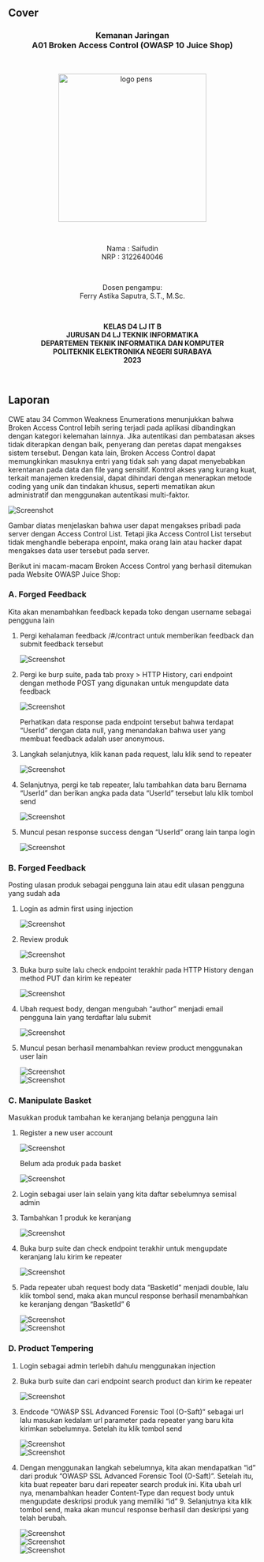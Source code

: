 ## Cover

<h3 align="center">
    <b>Kemanan Jaringan</b><br>
    A01 Broken Access Control (OWASP 10 Juice Shop)
</h3>
<br>
<p align="center">
  <img src="../../public/logo_pens.png" alt="logo pens" width="300">
</p>
<br>
<p align="center">
    Nama : Saifudin <br>
    NRP : 3122640046
</p>
<br>
<p align="center">
    Dosen pengampu:<br>
    Ferry Astika Saputra, S.T., M.Sc.
</p>
<br>
<p align="center">
    <b>
        KELAS D4 LJ IT B <br>
        JURUSAN D4 LJ TEKNIK INFORMATIKA <br>
        DEPARTEMEN TEKNIK INFORMATIKA DAN KOMPUTER <br> 
        POLITEKNIK ELEKTRONIKA NEGERI SURABAYA <br>
        2023
    </b>
</p>
<br>


## Laporan

CWE atau 34 Common Weakness Enumerations menunjukkan bahwa Broken Access Control lebih sering terjadi pada aplikasi dibandingkan dengan kategori kelemahan lainnya. Jika autentikasi dan pembatasan akses tidak diterapkan dengan baik, penyerang dan peretas dapat mengakses sistem tersebut. Dengan kata lain, Broken Access Control dapat memungkinkan masuknya entri yang tidak sah yang dapat menyebabkan kerentanan pada data dan file yang sensitif. Kontrol akses yang kurang kuat, terkait manajemen kredensial, dapat dihindari dengan menerapkan metode coding yang unik dan tindakan khusus, seperti mematikan akun administratif dan menggunakan autentikasi multi-faktor.

![Screenshot](images/0.png)

Gambar diatas menjelaskan bahwa user dapat mengakses pribadi pada server dengan Access Control List. Tetapi jika Access Control List tersebut tidak menghandle beberapa enpoint, maka orang lain atau hacker dapat mengakses data user tersebut pada server. 

Berikut ini macam-macam Broken Access Control yang berhasil ditemukan pada Website OWASP Juice Shop:

### A. Forged Feedback   

Kita akan menambahkan feedback kepada toko dengan username sebagai pengguna lain

1. Pergi kehalaman feedback /#/contract untuk memberikan feedback dan submit feedback tersebut

    ![Screenshot](images/1.png)

2. Pergi ke burp suite, pada tab proxy > HTTP History, cari endpoint dengan methode POST yang digunakan untuk mengupdate data feedback

    ![Screenshot](images/2.png)

    Perhatikan data response pada endpoint tersebut bahwa terdapat “UserId” dengan data null, yang menandakan bahwa user yang membuat feedback adalah user anonymous.

3. Langkah selanjutnya, klik kanan pada request, lalu klik send to repeater

    ![Screenshot](images/3.png)

4. Selanjutnya, pergi ke tab repeater, lalu tambahkan data baru Bernama “UserId” dan berikan angka pada data “UserId” tersebut lalu klik tombol send

    ![Screenshot](images/4.png)

5. Muncul pesan response success dengan “UserId” orang lain tanpa login

    ![Screenshot](images/5.png)

### B. Forged Feedback   

Posting ulasan produk sebagai pengguna lain atau edit ulasan pengguna yang sudah ada

1.	Login as admin first using injection

    ![Screenshot](images/6.png)

2.	Review produk

    ![Screenshot](images/7.png)

3.	Buka burp suite lalu check endpoint terakhir pada HTTP History dengan method PUT dan kirim ke repeater

    ![Screenshot](images/8.png)

4.	Ubah request body, dengan mengubah “author” menjadi email pengguna lain yang terdaftar lalu submit

    ![Screenshot](images/9.png)

5.	Muncul pesan berhasil menambahkan review product menggunakan user lain

    ![Screenshot](images/10.png)
    <br>
    ![Screenshot](images/11.png)

### C. Manipulate Basket

Masukkan produk tambahan ke keranjang belanja pengguna lain

1.	Register a new user account

    ![Screenshot](images/12.png)

    Belum ada produk pada basket

    ![Screenshot](images/13.png)

2.	Login sebagai user lain selain yang kita daftar sebelumnya semisal admin

3.	Tambahkan 1 produk ke keranjang
    
    ![Screenshot](images/14.png)

4.	Buka burp suite dan check endpoint terakhir untuk mengupdate keranjang lalu kirim ke repeater
    
    ![Screenshot](images/15.png)

5.	Pada repeater ubah request body data “BasketId” menjadi double, lalu klik tombol send, maka akan muncul response berhasil menambahkan ke keranjang dengan “BasketId” 6
    
    ![Screenshot](images/16.png)
    <br>
    ![Screenshot](images/17.png)

### D. Product Tempering

1.	Login sebagai admin terlebih dahulu menggunakan injection

2.	Buka burb suite dan cari endpoint search product dan kirim ke repeater

    ![Screenshot](images/18.png)

3.	Endcode “OWASP SSL Advanced Forensic Tool (O-Saft)” sebagai url lalu masukan kedalam url parameter pada repeater yang baru kita kirimkan sebelumnya. Setelah itu klik tombol send

    ![Screenshot](images/19.png)
    <br>
    ![Screenshot](images/20.png)

4.	Dengan menggunakan langkah sebelumnya, kita akan mendapatkan “id” dari produk “OWASP SSL Advanced Forensic Tool (O-Saft)”. Setelah itu, kita buat repeater baru dari repeater search produk ini. Kita ubah url nya, menambahkan header Content-Type dan request body untuk mengupdate deskripsi produk yang memiliki “id” 9. Selanjutnya kita klik tombol send, maka akan muncul response berhasil dan deskripsi yang telah berubah.

    ![Screenshot](images/21.png)
    <br>
    ![Screenshot](images/22.png)
    <br>
    ![Screenshot](images/23.png)
